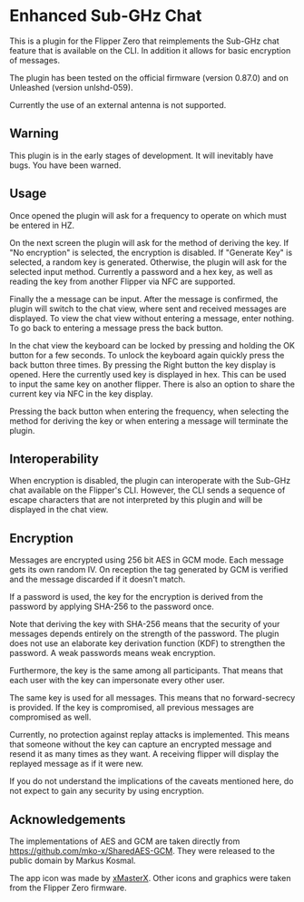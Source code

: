 # Enhanced Sub-GHz Chat

This is a plugin for the Flipper Zero that reimplements the Sub-GHz chat
feature that is available on the CLI. In addition it allows for basic
encryption of messages.

The plugin has been tested on the official firmware (version 0.87.0) and on
Unleashed (version unlshd-059).

Currently the use of an external antenna is not supported.

## Warning

This plugin is in the early stages of development. It will inevitably have
bugs. You have been warned.

## Usage

Once opened the plugin will ask for a frequency to operate on which must be
entered in HZ.

On the next screen the plugin will ask for the method of deriving the key. If
"No encryption" is selected, the encryption is disabled. If "Generate Key" is
selected, a random key is generated. Otherwise, the plugin will ask for the
selected input method. Currently a password and a hex key, as well as reading
the key from another Flipper via NFC are supported.

Finally the a message can be input. After the message is confirmed, the plugin
will switch to the chat view, where sent and received messages are displayed.
To view the chat view without entering a message, enter nothing. To go back to
entering a message press the back button.

In the chat view the keyboard can be locked by pressing and holding the OK
button for a few seconds. To unlock the keyboard again quickly press the back
button three times. By pressing the Right button the key display is opened.
Here the currently used key is displayed in hex. This can be used to input the
same key on another flipper. There is also an option to share the current key
via NFC in the key display.

Pressing the back button when entering the frequency, when selecting the method
for deriving the key or when entering a message will terminate the plugin.

## Interoperability

When encryption is disabled, the plugin can interoperate with the Sub-GHz chat
available on the Flipper's CLI. However, the CLI sends a sequence of escape
characters that are not interpreted by this plugin and will be displayed in the
chat view.

## Encryption

Messages are encrypted using 256 bit AES in GCM mode. Each message gets its own
random IV. On reception the tag generated by GCM is verified and the message
discarded if it doesn't match.

If a password is used, the key for the encryption is derived from the password
by applying SHA-256 to the password once.

Note that deriving the key with SHA-256 means that the security of your
messages depends entirely on the strength of the password. The plugin does not
use an elaborate key derivation function (KDF) to strengthen the password. A
weak passwords means weak encryption.

Furthermore, the key is the same among all participants. That means that each
user with the key can impersonate every other user.

The same key is used for all messages. This means that no forward-secrecy is
provided. If the key is compromised, all previous messages are compromised as
well.

Currently, no protection against replay attacks is implemented. This means that
someone without the key can capture an encrypted message and resend it as many
times as they want. A receiving flipper will display the replayed message as if
it were new.

If you do not understand the implications of the caveats mentioned here, do not
expect to gain any security by using encryption.

## Acknowledgements

The implementations of AES and GCM are taken directly from
https://github.com/mko-x/SharedAES-GCM. They were released to the public domain
by Markus Kosmal.

The app icon was made by [xMasterX](https://github.com/xMasterX). Other icons
and graphics were taken from the Flipper Zero firmware.
